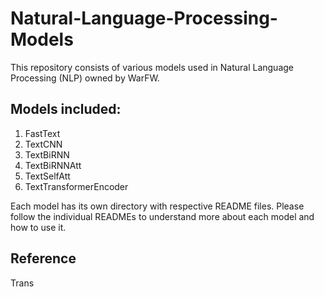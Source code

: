 # Natural-Language-Processing-Models

This repository consists of various models used in Natural Language Processing (NLP) owned by WarFW.

## Models included:

1. FastText
2. TextCNN
3. TextBiRNN
4. TextBiRNNAtt
5. TextSelfAtt
6. TextTransformerEncoder

Each model has its own directory with respective README files. Please follow the individual READMEs to understand more about each model and how to use it.

## Reference

Trans